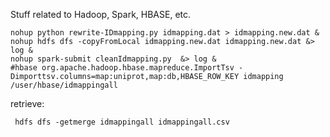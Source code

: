 Stuff related to Hadoop, Spark, HBASE, etc.

    nohup python rewrite-IDmapping.py idmapping.dat > idmapping.new.dat &
    nohup hdfs dfs -copyFromLocal idmapping.new.dat idmapping.new.dat &> log &
    nohup spark-submit cleanIdmapping.py  &> log & 
    #hbase org.apache.hadoop.hbase.mapreduce.ImportTsv -Dimporttsv.columns=map:uniprot,map:db,HBASE_ROW_KEY idmapping /user/hbase/idmappingall

retrieve:

     hdfs dfs -getmerge idmappingall idmappingall.csv

